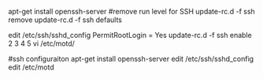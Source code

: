 apt-get install openssh-server
#remove run level for SSH
update-rc.d -f ssh remove
update-rc.d -f ssh defaults

edit /etc/ssh/sshd_config
PermitRootLogin = Yes
update-rc.d -f ssh enable 2 3 4 5
vi /etc/motd/

#ssh configuraiton
apt-get install openssh-server
edit /etc/ssh/sshd_config
edit /etc/motd

